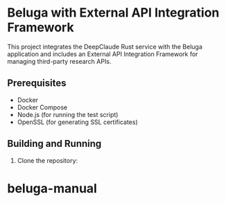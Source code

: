 # Beluga with External API Integration Framework

This project integrates the DeepClaude Rust service with the Beluga application and includes an External API Integration Framework for managing third-party research APIs.

## Prerequisites

- Docker
- Docker Compose
- Node.js (for running the test script)
- OpenSSL (for generating SSL certificates)

## Building and Running

1. Clone the repository:

# beluga-manual
